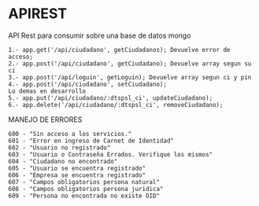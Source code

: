 APIREST 
=======

API Rest para consumir sobre una base de datos mongo

	1.- app.get('/api/ciudadano', getCiudadanos); Devuelve error de acceso;
	2.- app.post('/api/ciudadano', getCiudadano); Devuelve array segun su ci
	3.- app.post('/api/loguin', getLoguin); Devuelve array segun ci y pin
	4.-	app.post('/api/ciudadano', setCiudadano);
	Lo demas en desarrollo
	5.-	app.put('/api/ciudadano/:dtspsl_ci', updateCiudadano);
	6.-	app.delete('/api/ciudadano/:dtspsl_ci', removeCiudadano);


MANEJO DE ERRORES

	600 - "Sin acceso a los servicios."
	601 - "Error en ingreso de Carnet de Identidad"
	602 - "Usuario no registrado"
	603 - "Usuario o Contraseña Errados. Verifique los mismos"
	604 - "Ciudadano no encontrado"
	605 - "Usuario se encuentra registrado"
	606 - "Empresa se encuentra registrado"
	607 - "Campos obligatorios persona natural"
	608 - "Campos obligatorios persona juridica"
	609 - "Persona no encontrada no existe OID"

